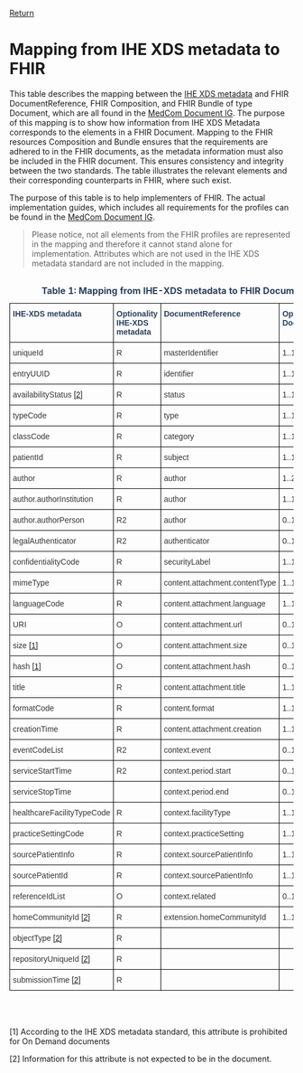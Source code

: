 [Return](../../index.md)
# Mapping from IHE XDS metadata to FHIR

This table describes the mapping between the <a href="https://svn.medcom.dk/svn/releases/Standarder/IHE/DK_profil_metadata/" target="_blank">IHE XDS metadata</a> and FHIR DocumentReference, FHIR Composition, and FHIR Bundle of type Document, which are all found in the <a href="https://build.fhir.org/ig/medcomdk/dk-medcom-document/profiles.html" target="_blank">MedCom Document IG</a>. 
The purpose of this mapping is to show how information from IHE XDS Metadata corresponds to the elements in a FHIR Document. 
Mapping to the FHIR resources Composition and Bundle ensures that the requirements are adhered to in the FHIR documents, as the metadata information must also be included in the FHIR document. This ensures consistency and integrity between the two standards. The table illustrates the relevant elements and their corresponding counterparts in FHIR, where such exist.

The purpose of this table is to help implementers of FHIR. The actual implementation guides, which includes all requirements for the profiles can be found in the <a href="https://build.fhir.org/ig/medcomdk/dk-medcom-document/profiles.html" target="_blank">MedCom Document IG</a>.

> Please notice, not all elements from the FHIR profiles are represented in the mapping and therefore it cannot stand alone for implementation. Attributes which are not used in the IHE XDS metadata standard are not included in the mapping.

<style type="text/css">
.tg  {border-collapse:collapse;border-spacing:0; width:50%;}
.tg td{border-color:black;border-style:solid;border-width:1px;font-family:Arial, sans-serif;font-size:14px;
  overflow:hidden;padding:10px 5px;word-break:normal;}
.tg th{border-color:black;border-style:solid;border-width:1px;font-family:Arial, sans-serif;font-size:14px;
  font-weight:normal;overflow:hidden;padding:10px 5px;word-break:normal;}
.tg .tg-ippy{border-color:#000000;color:#2c415c;text-align:left;vertical-align:top}
.tg .tg-ztr9{border-color:#000000;color:#2c415c;font-weight:bold;text-align:left;vertical-align:top}
.tg .tg-1ady{background-color:#9dbad7;border-color:#000000;color:#333333;text-align:left;vertical-align:top}
.tg .tg-on52{border-color:#000000;color:#333333;text-align:left;vertical-align:top}
</style>
<div style="overflow-x:auto;">
<table class="tg" style="undefined;table-layout: fixed; width: 942px" id="Tab1">
<caption style="color:#2c415c;font-weight:bold">Table 1: Mapping from IHE-XDS metadata to FHIR DocumentReference, FHIR Composition and FHIR Bundle.</caption>
<colgroup>
<col style="width: 260.88889px">
<col style="width: 150.88889px">
<col style="width: 250.88889px">
<col style="width: 150.88889px">
<col style="width: 200.88889px">
<col style="width: 150.88889px">
<col style="width: 200.88889px">
</colgroup>
<thead>
  <tr>
    <th class="tg-ippy"><span style="font-weight:bold">IHE-XDS metadata</span></th>
    <th class="tg-ippy"><span style="font-weight:bold">Optionality<br/>IHE-XDS metadata</span></th>
    <th class="tg-ippy"><span style="font-weight:bold">DocumentReference</span></th>
    <th class="tg-ztr9">Optionality<br/>DocumentReference</th>
    <th class="tg-ippy"><span style="font-weight:bold">Composition</span></th>
    <th class="tg-ippy"><span style="font-weight:bold">Bundle</span></th>
    <th class="tg-ztr9">Optionality<br/>Composition or Bundle</th>
  </tr>
</thead>
<tbody>
  <tr>
<td class="tg-on52"><span style="background-color:#FFF">uniqueId</span></td>
<td class="tg-on52"><span style="background-color:#FFF">R</span></td>
<td class="tg-on52"><span style="background-color:#FFF">masterIdentifier</span></td>
<td class="tg-on52">1..1</td>
<th class="tg-ippy"><span style="font-weight:bold"></span>identifier</th>
<th class="tg-ippy"><span style="font-weight:bold"></span></th>
<td class="tg-on52">0..1</td>
</tr>
<tr>
<td class="tg-on52"><span style="background-color:#FFF">entryUUID</span></td>
<td class="tg-on52"><span style="background-color:#FFF">R</span></td>
<td class="tg-on52"><span style="background-color:#FFF">identifier</span></td>
<td class="tg-on52">1..1</td>
<th class="tg-ippy"><span style="font-weight:bold"></span></th>
<th class="tg-ippy"><span style="font-weight:bold"></span>Bundle.identifier</th>
<td class="tg-on52">1..1</td>
</tr>
<tr>
<td class="tg-on52"><span style="background-color:#FFF">availabilityStatus <a href="#section2">[2]</a> </span></td>
<td class="tg-on52"><span style="background-color:#FFF">R</span></td>
<td class="tg-on52"><span style="background-color:#FFF">status</span></td>
<td class="tg-on52">1..1</td>
<th class="tg-ippy"><span style="font-weight:bold"></span></th>
<th class="tg-ippy"><span style="font-weight:bold"></span></th>
<td class="tg-on52">1..1</td>
</tr>
<tr>
<td class="tg-on52"><span style="background-color:#FFF">typeCode</span></td>
<td class="tg-on52"><span style="background-color:#FFF">R</span></td>
<td class="tg-on52"><span style="background-color:#FFF">type</span></td>
<td class="tg-on52">1..1</td>
<th class="tg-ippy"><span style="font-weight:bold"></span>type</th>
<th class="tg-ippy"><span style="font-weight:bold"></span></th>
<td class="tg-on52">1..1</td>
</tr>
<tr>
<td class="tg-on52"><span style="background-color:#FFF">classCode</span></td>
<td class="tg-on52"><span style="background-color:#FFF">R</span></td>
<td class="tg-on52"><span style="background-color:#FFF">category</span></td>
<td class="tg-on52">1..1</td>
<th class="tg-ippy"><span style="font-weight:bold">class</span></th>
<th class="tg-ippy"><span style="font-weight:bold"></span></th>
<td class="tg-on52">1..1</td>
</tr>
<tr>
<td class="tg-on52"><span style="background-color:#FFF">patientId</span></td>
<td class="tg-on52"><span style="background-color:#FFF">R</span></td>
<td class="tg-on52"><span style="background-color:#FFF">subject</span></td>
<td class="tg-on52">1..1</td>
<th class="tg-ippy"><span style="font-weight:bold"></span>subject</th>
<th class="tg-ippy"><span style="font-weight:bold"></span></th>
<td class="tg-on52">1..1</td>
</tr>
<tr>
<td class="tg-on52"><span style="background-color:#FFF">author</span></td>
<td class="tg-on52"><span style="background-color:#FFF">R</span></td>
<td class="tg-on52"><span style="background-color:#FFF">author</span></td>
<td class="tg-on52">1..2</td>
<th class="tg-ippy"><span style="font-weight:bold"></span>author</th>
<th class="tg-ippy"><span style="font-weight:bold"></span></th>
<td class="tg-on52">1..2</td>
</tr>
<tr>
<td class="tg-on52"><span style="background-color:#FFF">author.authorInstitution</span></td>
<td class="tg-on52"><span style="background-color:#FFF">R</span></td>
<td class="tg-on52"><span style="background-color:#FFF">author</span></td>
<td class="tg-on52">1..1</td>
<th class="tg-ippy"><span style="font-weight:bold"></span>author</th>
<th class="tg-ippy"><span style="font-weight:bold"></span></th>
<td class="tg-on52">1..1</td>
</tr>
<tr>
<td class="tg-on52"><span style="background-color:#FFF">author.authorPerson</span></td>
<td class="tg-on52"><span style="background-color:#FFF">R2</span></td>
<td class="tg-on52"><span style="background-color:#FFF">author</span></td>
<td class="tg-on52">0..1</td>
<th class="tg-ippy"><span style="font-weight:bold"></span>author</th>
<th class="tg-ippy"><span style="font-weight:bold"></span></th>
<td class="tg-on52">0..1</td>
</tr>
<tr>
<td class="tg-on52"><span style="background-color:#FFF">legalAuthenticator</span></td>
<td class="tg-on52"><span style="background-color:#FFF">R2</span></td>
<td class="tg-on52"><span style="background-color:#FFF">authenticator</span></td>
<td class="tg-on52">0..1</td>
<th class="tg-ippy"><span style="font-weight:bold"></span>attester</th>
<th class="tg-ippy"><span style="font-weight:bold"></span></th>
<td class="tg-on52">0..1</td>
</tr>
<tr>
<td class="tg-on52"><span style="background-color:#FFF">confidentialityCode</span></td>
<td class="tg-on52"><span style="background-color:#FFF">R</span></td>
<td class="tg-on52"><span style="background-color:#FFF">securityLabel</span></td>
<td class="tg-on52">1..1</td>
<th class="tg-ippy"><span style="font-weight:bold"></span>confidentiality</th>
<th class="tg-ippy"><span style="font-weight:bold"></span></th>
<td class="tg-on52">1..1</td>
</tr>
<tr>
<td class="tg-on52"><span style="background-color:#FFF">mimeType</span></td>
<td class="tg-on52"><span style="background-color:#FFF">R</span></td>
<td class="tg-on52"><span style="background-color:#FFF">content.attachment.contentType</span></td>
<td class="tg-on52">1..1</td>
<th class="tg-ippy"><span style="font-weight:bold"></span></th>
<th class="tg-ippy"><span style="font-weight:bold"></span></th>
<td class="tg-on52">1..1</td>
</tr>
<tr>
<td class="tg-on52"><span style="background-color:#FFF">languageCode</span></td>
<td class="tg-on52"><span style="background-color:#FFF">R</span></td>
<td class="tg-on52"><span style="background-color:#FFF">content.attachment.language</span></td>
<td class="tg-on52">1..1</td>
<th class="tg-ippy"><span style="font-weight:bold"></span>language</th>
<th class="tg-ippy"><span style="font-weight:bold"></span></th>
<td class="tg-on52">1..1</td>
</tr>
<tr>
<td class="tg-on52"><span style="background-color:#FFF">URI</span></td>
<td class="tg-on52"><span style="background-color:#FFF">O</span></td>
<td class="tg-on52"><span style="background-color:#FFF">content.attachment.url</span></td>
<td class="tg-on52">0..1</td>
<th class="tg-ippy"><span style="font-weight:bold"></span></th>
<th class="tg-ippy"><span style="font-weight:bold"></span></th>
<td class="tg-on52">0..1</td>
</tr>
<tr>
<td class="tg-on52"><span style="background-color:#FFF">size <a href="#section1">[1]</a> </span></td>
<td class="tg-on52"><span style="background-color:#FFF">O</span></td>
<td class="tg-on52"><span style="background-color:#FFF">content.attachment.size</span></td>
<td class="tg-on52">0..1</td>
<th class="tg-ippy"><span style="font-weight:bold"></span></th>
<th class="tg-ippy"><span style="font-weight:bold"></span></th>
<td class="tg-on52">0..1</td>
</tr>
<tr>
<td class="tg-on52"><span style="background-color:#FFF">hash <a href="#section1">[1]</a> </span></td>
<td class="tg-on52"><span style="background-color:#FFF">O</span></td>
<td class="tg-on52"><span style="background-color:#FFF">content.attachment.hash</span></td>
<td class="tg-on52">0..1</td>
<th class="tg-ippy"><span style="font-weight:bold"></span></th>
<th class="tg-ippy"><span style="font-weight:bold"></span></th>
<td class="tg-on52">0..1</td>
</tr>
<tr>
<td class="tg-on52"><span style="background-color:#FFF">title</span></td>
<td class="tg-on52"><span style="background-color:#FFF">R</span></td>
<td class="tg-on52"><span style="background-color:#FFF">content.attachment.title</span></td>
<td class="tg-on52">1..1</td>
<th class="tg-ippy"><span style="font-weight:bold"></span>title</th>
<th class="tg-ippy"><span style="font-weight:bold"></span></th>
<td class="tg-on52">1..1</td>
</tr>
<tr>
<td class="tg-on52"><span style="background-color:#FFF">formatCode</span></td>
<td class="tg-on52"><span style="background-color:#FFF">R</span></td>
<td class="tg-on52"><span style="background-color:#FFF">content.format</span></td>
<td class="tg-on52">1..1</td>
<th class="tg-ippy"><span style="font-weight:bold">meta.profile</span></th>
<th class="tg-ippy"><span style="font-weight:bold"></span></th>
<td class="tg-on52">1..1</td>
</tr>
<tr>
<td class="tg-on52"><span style="background-color:#FFF">creationTime</span></td>
<td class="tg-on52"><span style="background-color:#FFF">R</span></td>
<td class="tg-on52"><span style="background-color:#FFF">content.attachment.creation</span></td>
<td class="tg-on52">1..1</td>
<th class="tg-ippy"><span style="font-weight:bold"></span>date</th>
<th class="tg-ippy"><span style="font-weight:bold"></span></th>
<td class="tg-on52">1..1</td>
</tr>
<tr>
<td class="tg-on52"><span style="background-color:#FFF">eventCodeList</span></td>
<td class="tg-on52"><span style="background-color:#FFF">R2</span></td>
<td class="tg-on52"><span style="background-color:#FFF">context.event</span></td>
<td class="tg-on52">0..1</td>
<th class="tg-ippy"><span style="font-weight:bold"></span>event.code</th>
<th class="tg-ippy"><span style="font-weight:bold"></span></th>
<td class="tg-on52">0..1</td>
</tr>
<tr>
<td class="tg-on52"><span style="background-color:#FFF">serviceStartTime</span></td>
<td class="tg-on52"><span style="background-color:#FFF">R2</span></td>
<td class="tg-on52"><span style="background-color:#FFF">context.period.start</span></td>
<td class="tg-on52">0..1</td>
<th class="tg-ippy"><span style="font-weight:bold"></span>event.period.start</th>
<th class="tg-ippy"><span style="font-weight:bold"></span></th>
<td class="tg-on52">0..1</td>
</tr>
<tr>
<td class="tg-on52"><span style="background-color:#FFF">serviceStopTime</span></td>
<td class="tg-on52"><span style="background-color:#FFF"></span></td>
<td class="tg-on52"><span style="background-color:#FFF">context.period.end</span></td>
<td class="tg-on52">0..1</td>
<th class="tg-ippy"><span style="font-weight:bold"></span>event.period.end</th>
<th class="tg-ippy"><span style="font-weight:bold"></span></th>
<td class="tg-on52">0..1</td>
</tr>
<tr>
<td class="tg-on52"><span style="background-color:#FFF">healthcareFacilityTypeCode</span></td>
<td class="tg-on52"><span style="background-color:#FFF">R</span></td>
<td class="tg-on52"><span style="background-color:#FFF">context.facilityType</span></td>
<td class="tg-on52">1..1</td>
<th class="tg-ippy"><span style="font-weight:bold"></span></th>
<th class="tg-ippy"><span style="font-weight:bold"></span></th>
<td class="tg-on52">1..1</td>
</tr>
<tr>
<td class="tg-on52"><span style="background-color:#FFF">practiceSettingCode</span></td>
<td class="tg-on52"><span style="background-color:#FFF">R</span></td>
<td class="tg-on52"><span style="background-color:#FFF">context.practiceSetting</span></td>
<td class="tg-on52">1..1</td>
<th class="tg-ippy"><span style="font-weight:bold"></span></th>
<th class="tg-ippy"><span style="font-weight:bold"></span></th>
<td class="tg-on52">1..1</td>
</tr>
<tr>
<td class="tg-on52"><span style="background-color:#FFF">sourcePatientInfo</span></td>
<td class="tg-on52"><span style="background-color:#FFF">R</span></td>
<td class="tg-on52"><span style="background-color:#FFF">context.sourcePatientInfo</span></td>
<td class="tg-on52">1..1</td>
<th class="tg-ippy"><span style="font-weight:bold"></span>subject</th>
<th class="tg-ippy"><span style="font-weight:bold"></span></th>
<td class="tg-on52"></td>
</tr>
<tr>
<td class="tg-on52"><span style="background-color:#FFF">sourcePatientId</span></td>
<td class="tg-on52"><span style="background-color:#FFF">R</span></td>
<td class="tg-on52"><span style="background-color:#FFF">context.sourcePatientInfo</span></td>
<td class="tg-on52">1..1</td>
<th class="tg-ippy"><span style="font-weight:bold"></span>subject</th>
<th class="tg-ippy"><span style="font-weight:bold"></span></th>
<td class="tg-on52"></td>
</tr>
<tr>
<td class="tg-on52"><span style="background-color:#FFF">referenceIdList</span></td>
<td class="tg-on52"><span style="background-color:#FFF">O</span></td>
<td class="tg-on52"><span style="background-color:#FFF">context.related</span></td>
<td class="tg-on52">0..1</td>
<th class="tg-ippy"><span style="font-weight:bold">event.detail</span></th>
<th class="tg-ippy"><span style="font-weight:bold"></span></th>
<td class="tg-on52">0..1</td>
</tr>
<tr>
<td class="tg-on52"><span style="background-color:#FFF">homeCommunityId <a href="#section2">[2]</a> </span></td>
<td class="tg-on52"><span style="background-color:#FFF">R</span></td>
<td class="tg-on52"><span style="background-color:#FFF">extension.homeCommunityId</span></td>
<td class="tg-on52">1..1</td>
<th class="tg-ippy"><span style="font-weight:bold"></span></th>
<th class="tg-ippy"><span style="font-weight:bold"></span></th>
<td class="tg-on52">1..1</td>
</tr>
<tr>
<td class="tg-on52"><span style="background-color:#FFF">objectType <a href="#section2">[2]</a> </span></td>
<td class="tg-on52"><span style="background-color:#FFF">R</span></td>
<td class="tg-on52"><span style="background-color:#FFF"></span></td>
<td class="tg-on52"></td>
<th class="tg-ippy"><span style="font-weight:bold"></span></th>
<th class="tg-ippy"><span style="font-weight:bold"></span></th>
<td class="tg-on52"></td>
</tr>
<tr>
<td class="tg-on52"><span style="background-color:#FFF">repositoryUniqueId <a href="#section2">[2]</a> </span></td>
<td class="tg-on52"><span style="background-color:#FFF">R</span></td>
<td class="tg-on52"><span style="background-color:#FFF"></span></td>
<td class="tg-on52"></td>
<th class="tg-ippy"><span style="font-weight:bold"></span></th>
<th class="tg-ippy"><span style="font-weight:bold"></span></th>
<td class="tg-on52"></td>
</tr>
<tr>
<td class="tg-on52"><span style="background-color:#FFF">submissionTime <a href="#section2">[2]</a> </span></td>
<td class="tg-on52"><span style="background-color:#FFF">R</span></td>
<td class="tg-on52"><span style="background-color:#FFF"></span></td>
<td class="tg-on52"></td>
<th class="tg-ippy"><span style="font-weight:bold"></span></th>
<th class="tg-ippy"><span style="font-weight:bold"></span></th>
<td class="tg-on52"></td>
</tr>
</tbody>
</table>
</div>
<br><br>

<p id="section1">[1] According to the IHE XDS metadata standard, this attribute is prohibited for On Demand documents</p>
<p id="section2">[2] Information for this attribute is not expected to be in the document.</p>